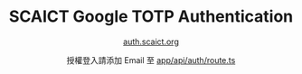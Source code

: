 <div align=center>
  
# SCAICT Google TOTP Authentication

[auth.scaict.org](https://auth.scaict.org/)

授權登入請添加 Email 至 [app/api/auth/route.ts](app/api/auth/route.ts)

</div>
